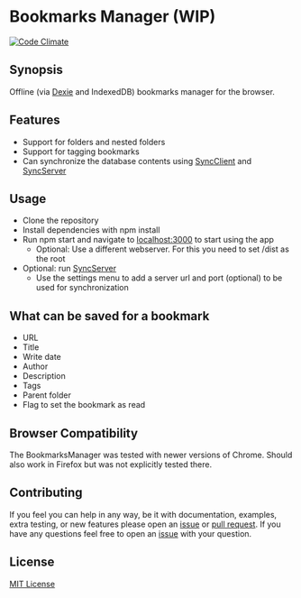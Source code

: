 # Bookmarks Manager (WIP)

[![Code Climate](https://codeclimate.com/github/nponiros/bookmarks_manager/badges/gpa.svg)](https://codeclimate.com/github/nponiros/bookmarks_manager)

## Synopsis

Offline (via [Dexie](http://dexie.org) and IndexedDB) bookmarks manager for the browser.

## Features

* Support for folders and nested folders
* Support for tagging bookmarks
* Can synchronize the database contents using [SyncClient](https://github.com/nponiros/sync_client) and [SyncServer](https://github.com/nponiros/sync_server)

## Usage

* Clone the repository
* Install dependencies with npm install
* Run npm start and navigate to [localhost:3000](http://localhost:3000) to start using the app
  * Optional: Use a different webserver. For this you need to set /dist as the root
* Optional: run [SyncServer](https://github.com/nponiros/sync_server)
  * Use the settings menu to add a server url and port (optional) to be used for synchronization

## What can be saved for a bookmark

* URL
* Title
* Write date
* Author
* Description
* Tags
* Parent folder
* Flag to set the bookmark as read

## Browser Compatibility

The BookmarksManager was tested with newer versions of Chrome. Should also work in Firefox but was not explicitly tested there.

## Contributing

If you feel you can help in any way, be it with documentation, examples, extra testing, or new features please open an [issue](https://github.com/nponiros/bookmarks_manager/issues) or [pull request](https://github.com/nponiros/bookmarks_manager/pulls).
If you have any questions feel free to open an [issue](https://github.com/nponiros/bookmarks_manager/issues) with your question.

## License

[MIT License](./LICENSE)
